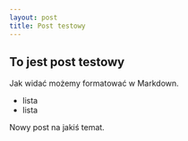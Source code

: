 ```yaml
---
layout: post
title: Post testowy
---
```

## To jest post testowy

Jak widać możemy formatować w Markdown.
 * lista
 * lista


Nowy post na jakiś temat.